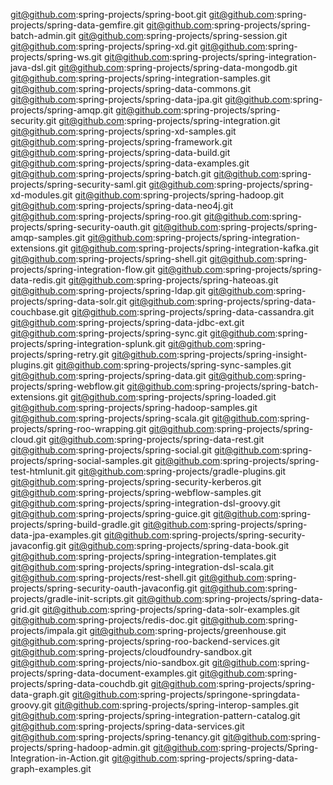 git@github.com:spring-projects/spring-boot.git
git@github.com:spring-projects/spring-data-gemfire.git
git@github.com:spring-projects/spring-batch-admin.git
git@github.com:spring-projects/spring-session.git
git@github.com:spring-projects/spring-xd.git
git@github.com:spring-projects/spring-ws.git
git@github.com:spring-projects/spring-integration-java-dsl.git
git@github.com:spring-projects/spring-data-mongodb.git
git@github.com:spring-projects/spring-integration-samples.git
git@github.com:spring-projects/spring-data-commons.git
git@github.com:spring-projects/spring-data-jpa.git
git@github.com:spring-projects/spring-amqp.git
git@github.com:spring-projects/spring-security.git
git@github.com:spring-projects/spring-integration.git
git@github.com:spring-projects/spring-xd-samples.git
git@github.com:spring-projects/spring-framework.git
git@github.com:spring-projects/spring-data-build.git
git@github.com:spring-projects/spring-data-examples.git
git@github.com:spring-projects/spring-batch.git
git@github.com:spring-projects/spring-security-saml.git
git@github.com:spring-projects/spring-xd-modules.git
git@github.com:spring-projects/spring-hadoop.git
git@github.com:spring-projects/spring-data-neo4j.git
git@github.com:spring-projects/spring-roo.git
git@github.com:spring-projects/spring-security-oauth.git
git@github.com:spring-projects/spring-amqp-samples.git
git@github.com:spring-projects/spring-integration-extensions.git
git@github.com:spring-projects/spring-integration-kafka.git
git@github.com:spring-projects/spring-shell.git
git@github.com:spring-projects/spring-integration-flow.git
git@github.com:spring-projects/spring-data-redis.git
git@github.com:spring-projects/spring-hateoas.git
git@github.com:spring-projects/spring-ldap.git
git@github.com:spring-projects/spring-data-solr.git
git@github.com:spring-projects/spring-data-couchbase.git
git@github.com:spring-projects/spring-data-cassandra.git
git@github.com:spring-projects/spring-data-jdbc-ext.git
git@github.com:spring-projects/spring-sync.git
git@github.com:spring-projects/spring-integration-splunk.git
git@github.com:spring-projects/spring-retry.git
git@github.com:spring-projects/spring-insight-plugins.git
git@github.com:spring-projects/spring-sync-samples.git
git@github.com:spring-projects/spring-data.git
git@github.com:spring-projects/spring-webflow.git
git@github.com:spring-projects/spring-batch-extensions.git
git@github.com:spring-projects/spring-loaded.git
git@github.com:spring-projects/spring-hadoop-samples.git
git@github.com:spring-projects/spring-scala.git
git@github.com:spring-projects/spring-roo-wrapping.git
git@github.com:spring-projects/spring-cloud.git
git@github.com:spring-projects/spring-data-rest.git
git@github.com:spring-projects/spring-social.git
git@github.com:spring-projects/spring-social-samples.git
git@github.com:spring-projects/spring-test-htmlunit.git
git@github.com:spring-projects/gradle-plugins.git
git@github.com:spring-projects/spring-security-kerberos.git
git@github.com:spring-projects/spring-webflow-samples.git
git@github.com:spring-projects/spring-integration-dsl-groovy.git
git@github.com:spring-projects/spring-guice.git
git@github.com:spring-projects/spring-build-gradle.git
git@github.com:spring-projects/spring-data-jpa-examples.git
git@github.com:spring-projects/spring-security-javaconfig.git
git@github.com:spring-projects/spring-data-book.git
git@github.com:spring-projects/spring-integration-templates.git
git@github.com:spring-projects/spring-integration-dsl-scala.git
git@github.com:spring-projects/rest-shell.git
git@github.com:spring-projects/spring-security-oauth-javaconfig.git
git@github.com:spring-projects/gradle-init-scripts.git
git@github.com:spring-projects/spring-data-grid.git
git@github.com:spring-projects/spring-data-solr-examples.git
git@github.com:spring-projects/redis-doc.git
git@github.com:spring-projects/impala.git
git@github.com:spring-projects/greenhouse.git
git@github.com:spring-projects/spring-roo-backend-services.git
git@github.com:spring-projects/cloudfoundry-sandbox.git
git@github.com:spring-projects/nio-sandbox.git
git@github.com:spring-projects/spring-data-document-examples.git
git@github.com:spring-projects/spring-data-couchdb.git
git@github.com:spring-projects/spring-data-graph.git
git@github.com:spring-projects/springone-springdata-groovy.git
git@github.com:spring-projects/spring-interop-samples.git
git@github.com:spring-projects/spring-integration-pattern-catalog.git
git@github.com:spring-projects/spring-data-services.git
git@github.com:spring-projects/spring-tenancy.git
git@github.com:spring-projects/spring-hadoop-admin.git
git@github.com:spring-projects/Spring-Integration-in-Action.git
git@github.com:spring-projects/spring-data-graph-examples.git

